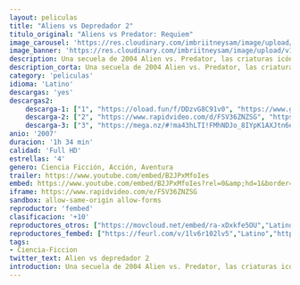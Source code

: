 ```yaml
---
layout: peliculas
title: "Aliens vs Depredador 2"
titulo_original: "Aliens vs Predator: Requiem"
image_carousel: 'https://res.cloudinary.com/imbriitneysam/image/upload/v1543184596/alien2-banner.jpg'
image_banner: 'https://res.cloudinary.com/imbriitneysam/image/upload/v1543184597/alien2-poster.jpg'
description: Una secuela de 2004 Alien vs. Predator, las criaturas icónicas de dos de las franquicias cinematográficas más aterradoras en la historia del cine libran su batalla más brutal jamás, en nuestro propio patio trasero. La pequeña ciudad de Gunnison, Colorado se convierte en una zona de guerra entre dos de las formas de vida extraterrestre más mortíferas, Alien y Predator. Cuando un barco explorador Predator se estrella en las colinas fuera de la ciudad, Alien Facehuggers y un híbrido Alien / Predator son liberados y comienzan a aterrorizar a la ciudad.
description_corta: Una secuela de 2004 Alien vs. Predator, las criaturas icónicas de dos de las franquicias cinematográficas más aterradoras en la historia del cine libran su batalla más brutal jamás, en nuestro propio patio trasero. La pequeña ciudad de Gunnison, Colorado se..
category: 'peliculas'
idioma: 'Latino'
descargas: 'yes'
descargas2:
    descarga-1: ["1", "https://oload.fun/f/DDzvG8C91v0", "https://www.google.com/s2/favicons?domain=openload.co","OpenLoad","https://res.cloudinary.com/imbriitneysam/image/upload/v1541473684/mexico.png", "Latino", "Full HD"]
    descarga-2: ["2", "https://www.rapidvideo.com/d/FSV36ZNZSG", "https://www.google.com/s2/favicons?domain=www.rapidvideo.com","RapidVideo","https://res.cloudinary.com/imbriitneysam/image/upload/v1541473684/mexico.png", "Latino", "Full HD"]
    descarga-3: ["3", "https://mega.nz/#!ma43hLTI!FMhNDJo_8IYpK1AXJtn6excN8yeB5t77d0BO-90DBSI", "https://www.google.com/s2/favicons?domain=mega.nz","Mega","https://res.cloudinary.com/imbriitneysam/image/upload/v1541473684/mexico.png", "Latino", "Full HD"]
anio: '2007'
duracion: '1h 34 min'
calidad: 'Full HD'
estrellas: '4'
genero: Ciencia Ficción, Acción, Aventura
trailer: https://www.youtube.com/embed/B2JPxMfoIes
embed: https://www.youtube.com/embed/B2JPxMfoIes?rel=0&amp;hd=1&border=0&wmode=opaque&enablejsapi=1&modestbranding=1&controls=1&showinfo=1
iframe: https://www.rapidvideo.com/e/FSV36ZNZSG
sandbox: allow-same-origin allow-forms
reproductor: 'fembed'
clasificacion: '+10'
reproductores_otros: ["https://movcloud.net/embed/ra-xDxkfe5OU","Latino","https://www.zembed.to/public/dist/asteroid.html?id=3a1e6c382e0d7e753a5266aaad22d84b&title=Aliens%20vs.%20Predator%202:%20Requiem","Latino"]
reproductores_fembed: ["https://feurl.com/v/1lv6r102lv5","Latino","https://feurl.com/v/8godedmk6p9","Latino"]
tags:
- Ciencia-Ficcion
twitter_text: Alien vs depredador 2
introduction: Una secuela de 2004 Alien vs. Predator, las criaturas icónicas de dos de las franquicias cinematográficas más aterradoras en la historia del cine libran su batalla más brutal jamás, en nuestro propio patio trasero. La pequeña ciudad de Gunnison, Colorado se
---
```












